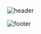 ![header](https://capsule-render.vercel.app/api?type=waving&color=10:1d6fec,90:06bff0)

![footer](https://capsule-render.vercel.app/api?section=footer)

